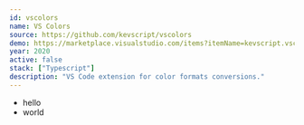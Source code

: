 ```yaml
---
id: vscolors
name: VS Colors
source: https://github.com/kevscript/vscolors
demo: https://marketplace.visualstudio.com/items?itemName=kevscript.vscolors
year: 2020
active: false
stack: ["Typescript"]
description: "VS Code extension for color formats conversions."
---
```


- hello
- world
